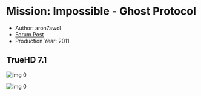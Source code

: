 # Mission: Impossible - Ghost Protocol

* Author: aron7awol
* [Forum Post](https://www.avsforum.com/threads/bass-eq-for-filtered-movies.2995212/post-56885306)
* Production Year: 2011

## TrueHD 7.1

![img 0](https://i.imgur.com/KnnTM3L.jpg)

![img 0](https://i.imgur.com/br1pxdH.png)

